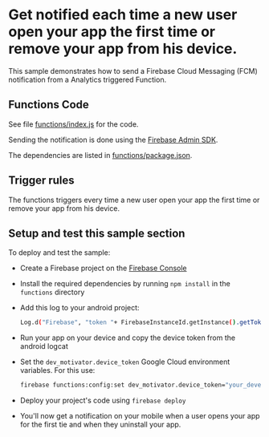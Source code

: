 # Get notified each time a new user open your app the first time or remove your app from his device.

This sample demonstrates how to send a Firebase Cloud Messaging (FCM) notification from a Analytics triggered Function.


## Functions Code

See file [functions/index.js](functions/index.js) for the code.

Sending the notification is done using the [Firebase Admin SDK](https://www.npmjs.com/package/firebase-admin).

The dependencies are listed in [functions/package.json](functions/package.json).


## Trigger rules

The functions triggers every time a new user open your app the first time or remove your app from his device.

## Setup and test this sample section

To deploy and test the sample:

 - Create a Firebase project on the [Firebase Console](https://console.firebase.google.com)
 - Install the required dependencies by running `npm install` in the `functions` directory
 - Add this log to your android project:

    ```bash
    Log.d("Firebase", "token "+ FirebaseInstanceId.getInstance().getToken());
    ```
 - Run your app on your device and copy the device token from the android logcat  
 - Set the `dev_motivator.device_token` Google Cloud environment variables. For this use:

    ```bash
    firebase functions:config:set dev_motivator.device_token="your_developer_device_token" 
    ```
 - Deploy your project's code using `firebase deploy`
 - You'll now get a notification on your mobile when a user opens your app for the first tie and when they uninstall your app.
 
